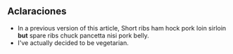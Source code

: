 ## Aclaraciones

- In a previous version of this article, Short ribs ham hock pork loin sirloin **but** spare ribs chuck pancetta nisi pork belly.
- I've actually decided to be vegetarian.
